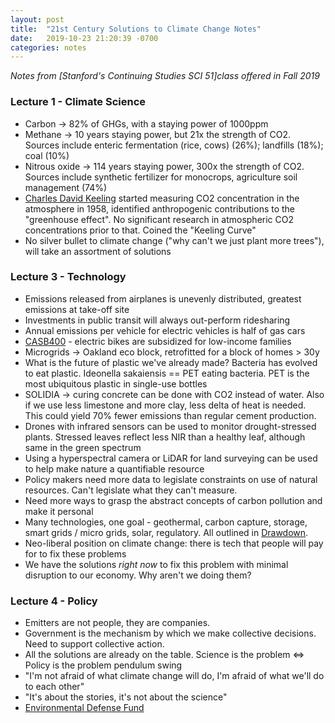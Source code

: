 ```yaml
---
layout: post
title:  "21st Century Solutions to Climate Change Notes"
date:   2019-10-23 21:20:39 -0700
categories: notes
---
```


*Notes from [Stanford's Continuing Studies SCI 51]class offered in Fall 2019*

### Lecture 1 - Climate Science
- Carbon -> 82% of GHGs, with a staying power of 1000ppm
- Methane -> 10 years staying power, but 21x the strength of CO2. Sources include enteric fermentation (rice, cows) (26%); landfills (18%); coal (10%)
- Nitrous oxide -> 114 years staying power, 300x the strength of CO2. Sources include synthetic fertilizer for monocrops, agriculture soil management (74%)
- [Charles David Keeling][charles david keeling] started measuring CO2 concentration in the atmosphere in 1958, identified anthropogenic contributions to the "greenhouse effect". No significant research in atmospheric CO2 concentrations prior to that. Coined the "Keeling Curve"
- No silver bullet to climate change ("why can't we just plant more trees"), will take an assortment of solutions

### Lecture 3 - Technology 
- Emissions released from airplanes is unevenly distributed, greatest emissions at take-off site
- Investments in public transit will always out-perform ridesharing
- Annual emissions per vehicle for electric vehicles is half of gas cars
- [CASB400][casb400] - electric bikes are subsidized for low-income families
- Microgrids -> Oakland eco block, retrofitted for a block of homes > 30y
- What is the future of plastic we've already made? Bacteria has evolved to eat plastic. Ideonella sakaiensis == PET eating bacteria. PET is the most ubiquitous plastic in single-use bottles
- SOLIDIA -> curing concrete can be done with CO2 instead of water. Also if we use less limestone and more clay, less delta of heat is needed. This could yield 70% fewer emissions than regular cement production.
- Drones with infrared sensors can be used to monitor drought-stressed plants. Stressed leaves reflect less NIR than a healthy leaf, although same in the green spectrum
- Using a hyperspectral camera or LiDAR for land surveying can be used to help make nature a quantifiable resource
- Policy makers need more data to legislate constraints on use of natural resources. Can't legislate what they can't measure.
- Need more ways to grasp the abstract concepts of carbon pollution and make it personal
- Many technologies, one goal - geothermal, carbon capture, storage, smart grids / micro grids, solar, regulatory. All outlined in [Drawdown][drawdown].
- Neo-liberal position on climate change: there is tech that people will pay for to fix these problems
- We have the solutions *right now* to fix this problem with minimal disruption to our economy. Why aren't we doing them?

### Lecture 4 - Policy
- Emitters are not people, they are companies. 
- Government is the mechanism by which we make collective decisions. Need to support collective action.
- All the solutions are already on the table. Science is the problem <=> Policy is the problem pendulum swing
- "I'm not afraid of what climate change will do, I'm afraid of what we'll do to each other"
- "It's about the stories, it's not about the science"
- [Environmental Defense Fund][environmental defense fund]

[charles david keeling]: https://en.wikipedia.org/wiki/Charles_David_Keeling
[casb400]: https://peopleforbikes.org/casb400/
[environmental defense fund]: https://www.edf.org/climate/space-technology-can-cut-climate-pollution-earth
[drawdown]: https://drawdown.org/